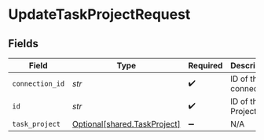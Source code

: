 # UpdateTaskProjectRequest


## Fields

| Field                                                              | Type                                                               | Required                                                           | Description                                                        |
| ------------------------------------------------------------------ | ------------------------------------------------------------------ | ------------------------------------------------------------------ | ------------------------------------------------------------------ |
| `connection_id`                                                    | *str*                                                              | :heavy_check_mark:                                                 | ID of the connection                                               |
| `id`                                                               | *str*                                                              | :heavy_check_mark:                                                 | ID of the Project                                                  |
| `task_project`                                                     | [Optional[shared.TaskProject]](../../models/shared/taskproject.md) | :heavy_minus_sign:                                                 | N/A                                                                |